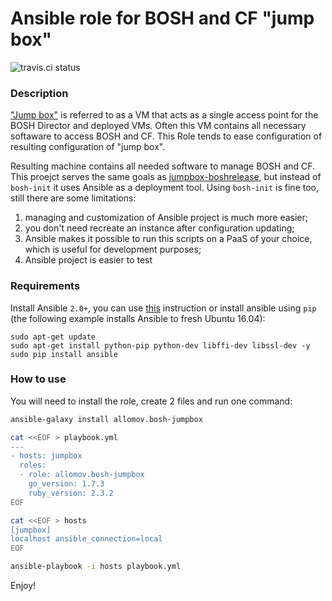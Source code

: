 # Ansible role for BOSH and CF "jump box"

![travis.ci status](https://travis-ci.org/allomov/ansible-role-bosh-jumpbox.svg)

### Description

["Jump box"](https://bosh.io/docs/terminology.html#jumpbox) is referred to as a VM that acts as a single access point for the BOSH Director and deployed VMs. Often this VM contains all necessary softaware to access BOSH and CF. This Role tends to ease configuration of resulting configuration of "jump box".

Resulting machine contains all needed software to manage BOSH and CF. This proejct serves the same goals as [jumpbox-boshrelease](https://github.com/cloudfoundry-community/jumpbox-boshrelease), but instead of `bosh-init` it uses Ansible as a deployment tool. Using `bosh-init` is fine too, still there are some limitations:

1. managing and customization of Ansible project is much more easier;
1. you don't need recreate an instance after configuration updating;
1. Ansible makes it possible to run this scripts on a PaaS of your choice, which is useful for development purposes;
1. Ansible project is easier to test

### Requirements

Install Ansible `2.0+`, you can use [this](http://docs.ansible.com/ansible/intro_installation.html) instruction or install ansible using `pip` (the following example installs Ansible to fresh Ubuntu 16.04):
```
sudo apt-get update
sudo apt-get install python-pip python-dev libffi-dev libssl-dev -y
sudo pip install ansible
```

### How to use

You will need to install the role, create 2 files and run one command:

```bash
ansible-galaxy install allomov.bosh-jumpbox

cat <<EOF > playbook.yml
---
- hosts: jumpbox
  roles: 
  - role: allomov.bosh-jumpbox
    go_version: 1.7.3
    ruby_version: 2.3.2
EOF

cat <<EOF > hosts
[jumpbox]
localhost ansible_connection=local 
EOF

ansible-playbook -i hosts playbook.yml
```

Enjoy!
